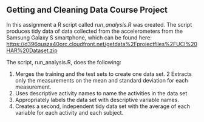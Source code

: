 Getting and Cleaning Data Course Project 
--------------------------
In this assignment a R script called *run_analysis.R* was created. The script produces tidy data of data collected from the accelerometers from the Samsung Galaxy S smartphone, which can be found here:
https://d396qusza40orc.cloudfront.net/getdata%2Fprojectfiles%2FUCI%20HAR%20Dataset.zip 

The script, run_analysis.R, does the following:
1. Merges the training and the test sets to create one data set.
2 Extracts only the measurements on the mean and standard deviation for each measurement. 
3. Uses descriptive activity names to name the activities in the data set
4. Appropriately labels the data set with descriptive variable names. 
5. Creates a second, independent tidy data set with the average of each variable for each activity and each subject. 